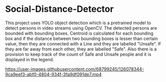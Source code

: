 # Social-Distance-Detector

This project uses YOLO object detection which is a pretrained model to detect persons in video streams using OpenCV. The detected persons are bounded with bounding boxes. Centroid is calculated for each bounding box and if the distance between two bounding boxes is lesser than certain value, then they are connected with a Line and they
are labelled "Unsafe". If they are far away from each other, they are labelled "Safe". Also there is a provision to keep track of the count of Safe and Unsafe people and it is displayed in the legend.




https://user-images.githubusercontent.com/68799245/126078344-9ca9eef3-abf0-4804-934f-3fa9df091de7.mp4

